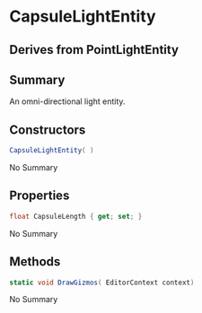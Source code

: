 # CapsuleLightEntity

## Derives from PointLightEntity

## Summary

An omni-directional light entity.
## Constructors

```c#
CapsuleLightEntity( ) 
```
No Summary
## Properties

```c#
float CapsuleLength { get; set; } 
```
No Summary
## Methods

```c#
static void DrawGizmos( EditorContext context) 
```
No Summary
